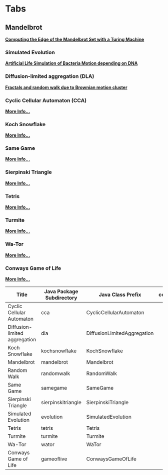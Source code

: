 # Tabs

## Mandelbrot

**[Computing the Edge of the Mandelbrot Set with a Turing Machine](docs/tabs/mandelbrot/README.md)**

### Simulated Evolution

**[Artificial Life Simulation of Bacteria Motion depending on DNA](docs/tabs/simulated-evolution/README.md)**

### Diffusion-limited aggregation (DLA) 

**[Fractals and random walk due to Brownian motion cluster](docs/tabs/diffusion-limited-aggregation/README.md)**

### Cyclic Cellular Automaton (CCA)

**[More Info...](docs/tabs/cyclic-cellular-automaton/README.md)**

### Koch Snowflake
**[More Info...](docs/tabs/koch-snowflake/README.md)**

### Same Game
**[More Info...](docs/tabs/samegame/README.md)**

### Sierpinski Triangle
**[More Info...](docs/tabs/sierpinski-triangle/README.md)**

### Tetris
**[More Info...](docs/tabs/tetris/README.md)**

### Turmite
**[More Info...](docs/tabs/turmite/README.md)**

### Wa-Tor
**[More Info...](docs/tabs/wator/README.md)**

### Conways Game of Life
**[More Info...](docs/tabs/wator/README.md)**


| Title | Java Package Subdirectory | Java Class Prefix | config | Subdirectory | Shortcode | Subtitle |
|-------------------------------|----------|-----------|--------------|---------|---------|--------------|
| Cyclic Cellular Automaton     | cca | CyclicCellularAutomaton |  |  |  | CCA |
| Diffusion-limited aggregation | dla | DiffusionLimitedAggregation |  |  |  | DLA |
| Koch Snowflake                | kochsnowflake  | KochSnowflake |  |  |  |  |
| Mandelbrot                    | mandelbrot | Mandelbrot |  |  |  |  |
| Random Walk                   | randomwalk | RandomWalk  |  |  |  |  |
| Same Game                     | samegame  | SameGame |  |  |  |  |
| Sierpinski Triangle           | sierpinskitriangle | SierpinskiTriangle |  |  |  |  |
| Simulated Evolution           | evolution  | SimulatedEvolution |  |  |  |  |
| Tetris                        | tetris | Tetris |  |  |  |  |
| Turmite                       | turmite | Turmite |  |  |  |  |
| Wa-Tor                        | wator  | WaTor |  |  |  |  |
| Conways Game of Life          | gameoflive  | ConwaysGameOfLife |  |  |  |  |

